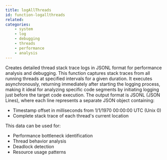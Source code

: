 ```yaml
---
title: logAllThreads
id: function-logallthreads
related:
categories:
    - system
    - log
    - debugging
    - threads
    - performance
    - analysis
---
```


Creates detailed thread stack trace logs in JSONL format for performance analysis and debugging.
This function captures stack traces from all running threads at specified intervals for a given duration.
It executes asynchronously, returning immediately after starting the logging process, making it ideal
for analyzing specific code segments by initiating logging just before the target code execution.
The output format is JSONL (JSON Lines), where each line represents a separate JSON object containing:

- Timestamp offset in milliseconds from 1/1/1970 00:00:00 UTC (Unix 0)
- Complete stack trace of each thread's current location

This data can be used for:

- Performance bottleneck identification
- Thread behavior analysis
- Deadlock detection
- Resource usage patterns